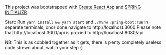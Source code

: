 This project was bootstrapped with [Create React App](https://github.com/facebookincubator/create-react-app) and [SPRING INITIALIZR](https://github.com/spring-io/initializr/)

Start:
Run `yarn install && yarn start` and `./mvnw spring-boot:run` in separate terminals, once done navigate to http://localhost:3000
Please note that http://localhost:3000/api is proxied to http://localhost:8080/api

NB: This is as cobbled together as it gets, there is plenty completely useless code strewn about, watch your step :)
